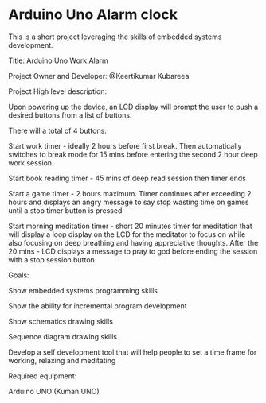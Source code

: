 # Arduino Uno Alarm clock
This is a short project leveraging the skills of embedded systems development.

Title: Arduino Uno Work Alarm

Project Owner and Developer: @Keertikumar Kubareea 

Project High level description:

Upon powering up the device, an LCD display will prompt the user to push a desired buttons from a list of buttons. 

There will a total of 4 buttons:

Start work timer - ideally 2 hours before first break. Then automatically switches to break mode for 15 mins before entering the second 2 hour deep work session. 

Start book reading timer - 45 mins of deep read session then timer ends

Start a game timer - 2 hours maximum. Timer continues after exceeding 2 hours and displays an angry message to say stop wasting time on games until a stop timer button is pressed

Start morning meditation timer - short 20 minutes timer for meditation that will display a loop display on the LCD for the meditator to focus on while also focusing on deep breathing and having appreciative thoughts. After the 20 mins - LCD displays a message to pray to god before ending the session with a stop session button

 

Goals:

Show embedded systems programming skills

Show the ability for incremental program development

Show schematics drawing skills 

Sequence diagram drawing skills

Develop a self development tool that will help people to set a time frame for working, relaxing and meditating 

Required equipment:

Arduino UNO (Kuman UNO)
